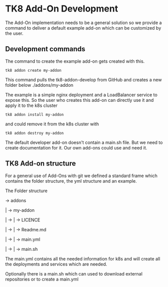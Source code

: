 # TK8 Add-On Development

The Add-On implementation needs to be a  general solution so we provide a command to deliver a default example add-on which can be customized by the user.

## Development commands

The command to create the example add-on gets created with this.

```shell
tk8 addon create my-addon
```

This command pulls the tk8-addon-develop from GitHub and creates a new folder below ./addons/my-addon

The example is a simple nginx deployment and a LoadBalancer service to expose this. So the user who creates this add-on can directly use it and apply it to the k8s cluster

```shell
tk8 addon install my-addon
```

and could remove it from the k8s cluster with

```shell
tk8 addon destroy my-addon
```

The default developer add-on doesn't contain a main.sh file. But we need to create documentation for it. Our own add-ons could use and need it.

## TK8 Add-on structure

For a general use of Add-Ons with git we defined a standard frame which contains the folder structure, the yml structure and an example.

The Folder structure

→ addons

| → my-addon

| →  | → LICENCE

| →  | → Readme.md

| →  | → main.yml

| →  | → main.sh

The main.yml contains all the needed information for k8s and will create all the deployments and services which are needed.

Optionally there is a main.sh which can used to download external repositories or to create a main.yml